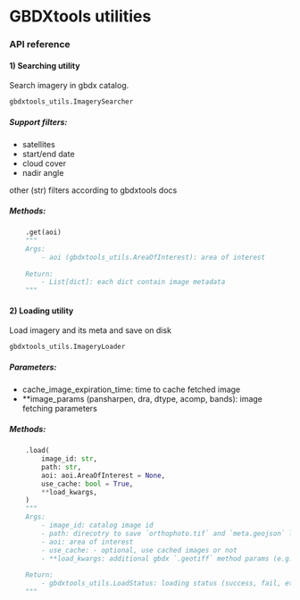 # GBDXtools utilities

### API reference

#### 1) Searching utility

Search imagery in gbdx catalog. 

```python
gbdxtools_utils.ImagerySearcher
```
 
##### Support filters:
 - satellites
 - start/end date
 - cloud cover
 - nadir angle

other (str) filters according to gbdxtools docs

##### Methods:  
```python
    .get(aoi) 
    """
    Args:  
        - aoi (gbdxtools_utils.AreaOfInterest): area of interest  
        
    Return:  
        - List[dict]: each dict contain image metadata 
    """ 
``` 

#### 2) Loading utility

Load imagery and its meta and save on disk

```python
gbdxtools_utils.ImageryLoader
```

##### Parameters:

- cache_image_expiration_time: time to cache fetched image
- **image_params (pansharpen, dra, dtype, acomp, bands): image fetching parameters
    
##### Methods:  
```python
    .load(   
        image_id: str,
        path: str,
        aoi: aoi.AreaOfInterest = None,
        use_cache: bool = True,
        **load_kwargs,
    ) 
    """
    Args:  
        - image_id: catalog image id
        - path: direcotry to save `orthophoto.tif` and `meta.geojson` loaded files
        - aoi: area of interest
        - use_cache: - optional, use cached images or not
        - **load_kwargs: additional gbdx `.geotiff` method params (e.g. spec='rgb')
        
    Return:  
        - gbdxtools_utils.LoadStatus: loading status (success, fail, etc.)
    """ 
``` 